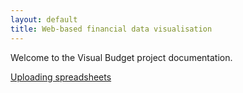 ```yaml
---
layout: default
title: Web-based financial data visualisation
---
```


Welcome to the Visual Budget project documentation.

[Uploading spreadsheets](spreadsheet.html)
